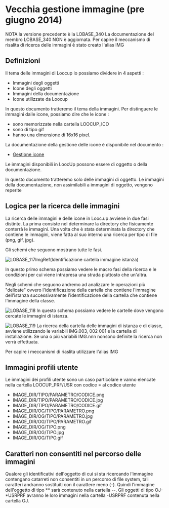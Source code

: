# Vecchia gestione immagine (pre giugno 2014)
NOTA la versione precedente è la LOBASE_340
La documentazione del membro LOBASE_340 NON è aggiornata.
Per capire il meccanismo di risalita di ricerca delle immagini è  stato creato l'alias IMG

## Definizioni
Il tema delle immagini di Loocup lo possiamo dividere in 4 aspetti : 
 - Immagini degli oggetti
 - Icone degli oggetti
 - Immagini della documentazione
 - Icone utilizzate da Loocup

In questo documento tratteremo il tema della immagini.
Per distinguere le immagini dalle icone, possiamo dire che le icone : 
 - sono memorizzate nella cartella LOOCUP_ICO
 - sono di tipo gif
 - hanno una dimensione di 16x16 pixel.

La documentazione della gestione delle icone è disponibile nel documento : 
- [Gestione icone](Sorgenti/DOC/TA/B£AMO/LOBASE_07)

Le immagini disponibili in LoocUp possono essere di oggetto o della documentazione.

In questo documento tratteremo solo delle immagini di oggetto.
Le immagini della documentazione, non assimilabili a immagini di oggetto, vengono reperite

## Logica per la ricerca delle immagini
La ricerca delle immagini e delle icone in Looc.up avviene in due fasi distinte.
La prima consiste nel determinare la directory che fisicamente conterrà le immagini.
Una volta che è stata determinata la directory che contiene le immagini, viene fatta al suo interno una ricerca per tipo di file (png, gif, jpg).


Gli schemi che seguono mostrano tutte le fasi.

![LOBASE_117](http://localhost:3000/immagini/LOBASE_06/LOBASE_117.png)ImgRef(Identificazione cartella immagine istanza)

In questo primo schema possiamo vedere le macro fasi della ricerca e le condizioni per cui viene intrapresa una strada piuttosto che un'altra.

Negli schemi che seguono andremo ad analizzare le operazioni più "delicate" ovvero l'identificazione della cartella che contiene l'immagine dell'istanza successivamente l'identificazione della cartella che contiene l'immagine della classe.

![LOBASE_118](http://localhost:3000/immagini/LOBASE_06/LOBASE_118.png)
In questo schema possiamo vedere le cartelle dove vengono cercate le immagini di istanza.

![LOBASE_119](http://localhost:3000/immagini/LOBASE_06/LOBASE_119.png)
La ricerca della cartella delle immagini di istanza e di classe, avviene utilizzando le variabili IMG.003, 002 001 e la cartella di installazione.
Se una o più variabili IMG.nnn nonsono definite la ricerca non verrà effettuata.

Per capire i meccanismi di riaslita utilizzare l'alias IMG

## Immagini profili utente
Le immagini dei profili  utente sono un caso particolare e vanno elencate nella cartella LOOCUP_PRF/USR con codice = al codice utente


- IMAGE_DIR/TIPO/PARAMETRO/CODICE.png
- IMAGE_DIR/TIPO/PARAMETRO/CODICE.jpg
- IMAGE_DIR/TIPO/PARAMETRO/CODICE.gif
- IMAGE_DIR/OG/TIPO/PARAMETRO.png
- IMAGE_DIR/OG/TIPO/PARAMETRO.jpg
- IMAGE_DIR/OG/TIPO/PARAMETRO.gif
- IMAGE_DIR/OG/TIPO.png
- IMAGE_DIR/OG/TIPO.jpg
- IMAGE_DIR/OG/TIPO.gif




## Caratteri non consentiti nel percorso delle immagini
Qualore gli identificativi dell'oggetto di cui si sta ricercando l'immagine contengano catarreti non consentiti in un percorso di file system, tali caratteri andranno sostituiti con il carattere meno (-). Quindi l'immagine dell'oggetto di tipo \*\* sarà contenuto nella cartella --. Gli oggetti di tipo OJ-\*USRPRF avranno le loro immagini nella cartella -USRPRF contenuta nella cartella OJ.


